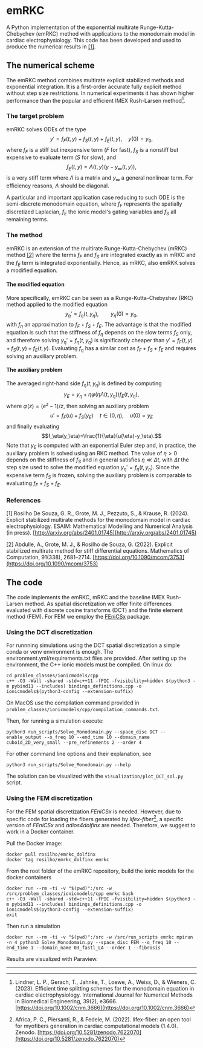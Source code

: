 # emRKC
A Python implementation of the exponential multirate Runge-Kutta-Chebychev (emRKC) method with applications to the monodomain model in cardiac electrophysiology. This code has been developed and used to produce the numerical results in [[1]](#1).


## The numerical scheme
The emRKC method combines multirate explicit stabilized methods and exponential integration. It is a first-order accurate fully explicit method without step size restrictions. In numerical experiments it has shown higher performance than the popular and efficient IMEX Rush-Larsen method[^1].

### The target problem
emRKC solves ODEs of the type
$$y'=f_F(t,y)+f_S(t,y)+f_E(t,y), \quad y(0)=y_0,$$
where $f_F$ is a stiff but inexpensive term ($F$ for fast), $f_S$ is a nonstiff but expensive to evaluate term ($S$ for slow), and
$$f_E(t,y)=\Lambda(t,y)(y-y_\infty(t,y)),$$
is a very stiff term where $\Lambda$ is a matrix and $y_\infty$ a general nonlinear term. For efficiency reasons, $\Lambda$ should be diagonal. 

A particular and important application case reducing to such ODE is the semi-discrete monodomain equation, where $f_F$ represents the spatially discretized Laplacian, $f_E$ the ionic model's gating variables and $f_S$ all remaining terms.

### The method
emRKC is an extension of the multirate Runge-Kutta-Chebychev (mRKC) method [[2]](#2) where the terms $f_F$ and $f_S$ are integrated exactly as in mRKC and the $f_E$ term is integrated exponentially. Hence, as mRKC, also emRKK solves a modified equation.

#### The modified equation
More specifically, emRKC can be seen as a Runge-Kutta-Chebyshev (RKC) method applied to the modified equation
$$y_\eta'=f_\eta(t,y_\eta),\qquad y_\eta(0)=y_0,$$
with $f_\eta$ an approximation to $f_F+f_S+f_E$. The advantage is that the modified equation is such that the stiffness of $f_\eta$ depends on the slow terms $f_S$ only, and therefore solving  $y_\eta'=f_\eta(t,y_\eta)$ is significantly cheaper than $y'=f_F(t,y)+f_S(t,y)+f_E(t,y)$. Evaluating $f_\eta$ has a similar cost as $f_F+f_S+f_E$ and requires solving an auxiliary problem.

#### The auxiliary problem
The averaged right-hand side $f_\eta(t,y_\eta)$ is defined by computing
$$y_E=y_\eta+\eta\varphi(\eta\Lambda(t,y_\eta))f_E(t,y_\eta),$$
where $\varphi(z)=(e^z-1)/z$, then solving an auxiliary problem
$$u'=f_F(u)+f_S(y_E) \quad t\in (0,\eta), \quad u(0)=y_E$$
and finally evaluating
$$f_\eta(y_\eta)=\frac{1}{\eta}(u(\eta)-y_\eta).$$
Note that $y_E$ is computed with an exponential Euler step and, in practice, the auxiliary problem is solved using an RKC method. The value of $\eta>0$ depends on the stiffness of $f_S$ and in general satisfies $\eta\ll\Delta t$, with $\Delta t$ the step size used to solve the modified equation $y_\eta'=f_\eta(t,y_\eta)$.
Since the expensive term $f_S$ is frozen, solving the auxiliary problem is comparable to evaluating $f_F+f_S+f_E$.

### References
<a id="1">[1]</a> Rosilho De Souza, G. R., Grote, M. J., Pezzuto, S., & Krause, R. (2024). Explicit stabilized multirate methods for the monodomain model in cardiac electrophysiology. ESAIM: Mathematical Modelling and Numerical Analysis (in press). [http://arxiv.org/abs/2401.01745](http://arxiv.org/abs/2401.01745)

<a id="2">[2]</a> Abdulle, A., Grote, M. J., & Rosilho de Souza, G. (2022). Explicit stabilized multirate method for stiff differential equations. Mathematics of Computation, 91(338), 2681–2714. [https://doi.org/10.1090/mcom/3753](https://doi.org/10.1090/mcom/3753)

## The code
The code implements the emRKC, mRKC and the baseline IMEX Rush-Larsen method. As spatial discretization we offer finite differences evaluated with discrete cosine transforms (DCT) and the finite element method (FEM). For FEM we employ the [FEniCSx](https://fenicsproject.org/) package. 

### Using the DCT discretization
For runnning simulations using the DCT spatial discretization a simple conda or venv environment is enough. The environment.yml/requirements.txt files are provided. After setting up the environment, the C++ ionic models must be compiled. On linux do:
```shell
cd problem_classes/ionicmodels/cpp
c++ -O3 -Wall -shared -std=c++11 -fPIC -fvisibility=hidden $(python3 -m pybind11 --includes) bindings_definitions.cpp -o ionicmodels$(python3-config --extension-suffix)
```
On MacOS use the compilation command provided in `problem_classes/ionicmodels/cpp/compilation_commands.txt`.

Then, for running a simulation execute:
```shell
python3 run_scripts/Solve_Monodomain.py --space_disc DCT --enable_output --o_freq 10 --end_time 10 --domain_name cuboid_2D_very_small --pre_refinements 2 --order 4
```
For other command line options and their explanation, see
```shell
python3 run_scripts/Solve_Monodomain.py --help
```
The solution can be visualized with the `visualization/plot_DCT_sol.py` script.

### Using the FEM discretization
For the FEM spatial discretization _FEniCSx_ is needed. However, due to specific code for loading the fibers generated by _lifex-fiber_[^2], a specific version of _FEniCSx_ and _adios4dolfinx_ are needed. Therefore, we suggest to work in a Docker container.

Pull the Docker image:
```shell
docker pull rosilho/emrkc_dolfinx
docker tag rosilho/emrkc_dolfinx emrkc
```

From the root folder of the emRKC repository, build the ionic models for the docker containers
```shell
docker run --rm -ti -v "$(pwd)":/src -w /src/problem_classes/ionicmodels/cpp emrkc bash
c++ -O3 -Wall -shared -std=c++11 -fPIC -fvisibility=hidden $(python3 -m pybind11 --includes) bindings_definitions.cpp -o ionicmodels$(python3-config --extension-suffix)
exit
```
Then run a simulation
```shell
docker run --rm -ti -v "$(pwd)":/src -w /src/run_scripts emrkc mpirun -n 4 python3 Solve_Monodomain.py --space_disc FEM --o_freq 10 --end_time 1 --domain_name 03_fastl_LA --order 1 --fibrosis
```
Results are visualized with Paraview.

---

[^1]: Lindner, L. P., Gerach, T., Jahnke, T., Loewe, A., Weiss, D., & Wieners, C. (2023). Efficient time splitting schemes for the monodomain equation in cardiac electrophysiology. International Journal for Numerical Methods in Biomedical Engineering, 39(2), e3666. [https://doi.org/10.1002/cnm.3666](https://doi.org/10.1002/cnm.3666)

[^2]: Africa, P. C., Piersanti, R., & Fedele, M. (2022). lifex-fiber: an open tool for myofibers generation in cardiac computational models (1.4.0). Zenodo. [https://doi.org/10.5281/zenodo.7622070](https://doi.org/10.5281/zenodo.7622070)